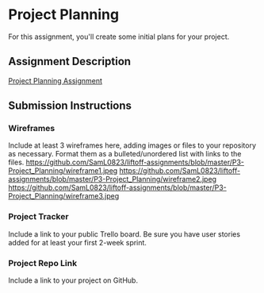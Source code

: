 # Project Planning
For this assignment, you'll create some initial plans for your project.

## Assignment Description
[Project Planning Assignment](https://education.launchcode.org/liftoff/modules/assignments/project-planning)

## Submission Instructions

### Wireframes

Include at least 3 wireframes here, adding images or files to your repository as necessary. Format them as a bulleted/unordered list with links to the files.
https://github.com/SamL0823/liftoff-assignments/blob/master/P3-Project_Planning/wireframe1.jpeg
https://github.com/SamL0823/liftoff-assignments/blob/master/P3-Project_Planning/wireframe2.jpeg
https://github.com/SamL0823/liftoff-assignments/blob/master/P3-Project_Planning/wireframe3.jpeg

### Project Tracker

Include a link to your public Trello board. Be sure you have user stories added for at least your first 2-week sprint.

### Project Repo Link

Include a link to your project on GitHub.
